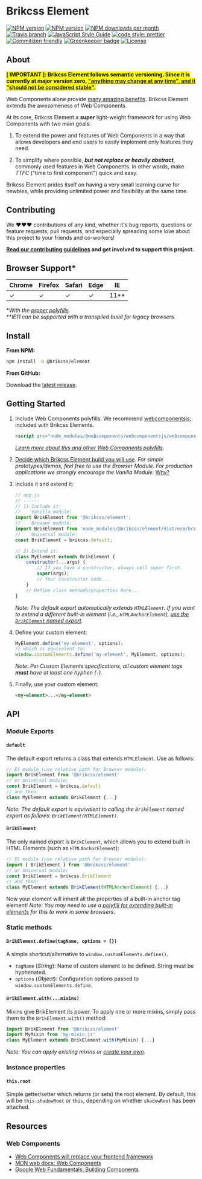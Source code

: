 # Brikcss Element

<!-- Shields. -->
<p>
    <!-- NPM version. -->
    <a href="https://www.npmjs.com/package/@brikcss/element"><img alt="NPM version" src="https://img.shields.io/npm/v/@brikcss/element/latest.svg?style=flat-square"></a>
    <!-- NPM tag version. -->
    <a href="https://www.npmjs.com/package/@brikcss/element"><img alt="NPM version" src="https://img.shields.io/npm/v/@brikcss/element/next.svg?style=flat-square"></a>
    <!-- NPM downloads/month. -->
    <a href="https://www.npmjs.com/package/@brikcss/element"><img alt="NPM downloads per month" src="https://img.shields.io/npm/dm/@brikcss/element.svg?style=flat-square"></a>
    <!-- Travis branch. -->
    <a href="https://github.com/brikcss/element/tree/master"><img alt="Travis branch" src="https://img.shields.io/travis/rust-lang/rust/master.svg?style=flat-square&label=master"></a>
    <!-- Codacy. -->
    <!-- <a href="https://www.codacy.com/app/thezimmee/element"><img src="https://img.shields.io/codacy/grade/e6c03044c1e24c4c9a2f4f31e0c84e38/master.svg?style=flat-square"/></a> -->
    <!-- <a href="https://www.codacy.com/app/thezimmee/element"><img src="https://img.shields.io/codacy/coverage/e6c03044c1e24c4c9a2f4f31e0c84e38/master.svg?style=flat-square"/></a> -->
    <!-- Coveralls -->
    <!-- <a href='https://coveralls.io/github/brikcss/element?branch=master'><img src='https://img.shields.io/coveralls/github/brikcss/element/master.svg?style=flat-square' alt='Coverage Status' /></a> -->
    <!-- JS Standard style. -->
    <a href="https://standardjs.com"><img alt="JavaScript Style Guide" src="https://img.shields.io/badge/code_style-standard-brightgreen.svg?style=flat-square"></a>
    <!-- Prettier code style. -->
    <a href="https://prettier.io/"><img alt="code style: prettier" src="https://img.shields.io/badge/code_style-prettier-ff69b4.svg?style=flat-square"></a>
    <!-- Semantic release. -->
    <!-- <a href="https://github.com/semantic-release/semantic-release"><img alt="semantic release" src="https://img.shields.io/badge/%20%20%F0%9F%93%A6%F0%9F%9A%80-semantic--release-e10079.svg?style=flat-square"></a> -->
    <!-- Commitizen friendly. -->
    <a href="http://commitizen.github.io/cz-cli/"><img alt="Commitizen friendly" src="https://img.shields.io/badge/commitizen-friendly-brightgreen.svg?style=flat-square"></a>
    <!-- Greenkeeper. -->
    <a href="https://greenkeeper.io/"><img src="https://badges.greenkeeper.io/brikcss/element.svg?style=flat-square" alt="Greenkeeper badge"></a>
    <!-- MIT License. -->
    <a href="LICENSE.md"><img alt="License" src="https://img.shields.io/npm/l/express.svg?style=flat-square"></a>
</p>

## About

<!-- @todo  Document "TTFC" time of 5 minutes or less. How to create your first meaningful component in 5 minutes or less. -->
<!-- @todo  Add images to demonstrate the awesomeness of Brikcss Element. -->

**<mark>\[ IMPORTANT \]: Brikcss Element follows semantic versioning. Since it is currently at major version zero, ["anything may change at any time", and it "should not be considered stable"](https://semver.org/#spec-item-4).</mark>**

Web Components alone provide [many amazing benefits](https://codeburst.io/6-reasons-you-should-use-native-web-components-b45e18e069c2). Brikcss Element extends the awesomeness of Web Components.

At its core, Brikcss Element a **super** light-weight framework for using Web Components with two main goals:

1. To extend the power and features of Web Components in a way that allows developers and end users to easily implement only features they need.

2. To simplify where possible, _**but not replace or heavily abstract**_, commonly used features in Web Components. In other words, make _TTFC_ ("time to first component") quick and easy.

Brikcss Element prides itself on having a very small learning curve for newbies, while providing unlimited power and flexibility at the same time.

## Contributing

We ❤️❤️❤️ contributions of any kind, whether it's bug reports, questions or feature requests, pull requests, and especially spreading some love about this project to your friends and co-workers!

**[Read our contributing guidelines](./CONTRIBUTING.md) and get involved to support this project.**

## Browser Support\*

| Chrome | Firefox | Safari | Edge | IE     |
| ------ | ------- | ------ | ---- | ------ |
| ✓      | ✓       | ✓      | ✓    | 11\*\* |

\*_With the [proper polyfills](#getting-started)._<br>
\*\*_IE11 can be supported with a transpiled build for legacy browsers._

## Install

**From NPM:**

```bash
npm install -D @brikcss/element
```

**From GitHub:**

Download the [latest release](https://github.com/brikcss/element/releases/latest).

## Getting Started

1. Include Web Components polyfills. We recommend [webcomponentsjs](https://github.com/webcomponents/webcomponentsjs), included with Brikcss Elements.

    ```html
    <script src="node_modules/@webcomponents/webcomponentsjs/webcomponents-loader.js"></script>
    ```

    _[Learn more about this and other Web Components polyfills](./docs/web-components-polyfills.md)._

2. [Decide which Brikcss Element build you will use](./docs/including-brikcss-modules.md). _For simple prototypes/demos, feel free to use the Browser Module. For production applications we strongly encourage the Vanilla Module._ [Why?](./docs/including-brikcss-modules.md)

3. Include it and extend it:

    ```js
    // app.js
    // ------
    // 1) Include it:
    //    Vanilla module:
    import BrikElement from '@brikcss/element';
    //    Browser module:
    import BrikElement from 'node_modules/@brikcss/element/dist/esm/brik-element.browser.js';
    //    Universal module:
    const BrikElement = brikcss.default;

    // 2) Extend it:
    class MyElement extends BrikElement {
        constructor(...args) {
            // If you have a constructor, always call super first.
            super(args);
            // Your constructor code...
        }
        // Define class methods/properties here...
    }
    ```

    _Note: The default export automatically extends `HTMLElement`. If you want to extend a different built-in element (i.e., `HTMLAnchorElement`), [use the `BrikElement` named export](#brikelement)._

4. Define your custom element:

    ```js
    MyElement.define('my-element', options);
    // which is equivalent to:
    window.customElements.define('my-element', MyElement, options);
    ```

    _Note: Per Custom Elements specifications, all custom element tags **must** have at least one hyphen (`-`)._

5. Finally, use your custom element:

    ```html
    <my-element>...</my-element>
    ```

## API

### Module Exports

#### `default`

The default export returns a class that extends `HTMLElement`. Use as follows:

```js
// ES module (use relative path for Browser module):
import BrikElement from '@brikcss/element'
// or Universal module:
const BrikElement = brikcss.default
// and then:
class MyElement extends BrikElement {...}
```

_Note: The default export is equivalent to calling the `BrikElement` named export as follows: `BrikElement(HTMLElement)`._

#### `BrikElement`

The only named export is `BrikElement`, which allows you to extend built-in HTML Elements (such as `HTMLAnchorElement`):

```js
// ES module (use relative path for Browser module):
import { BrikElement } from '@brikcss/element'
// or Universal module:
const BrikElement = brikcss.BrikElement
// and then:
class MyElement extends BrikElement(HTMLAnchorElement) {...}
```

Now your element will inherit all the properties of a built-in anchor tag element! _Note: You may need to use a [polyfill for extending built-in elements](https://github.com/ungap/custom-elements-builtin) for this to work in some browsers._

### Static methods

#### `BrikElement.define(tagName, options = {})`

A simple shortcut/alternative to `window.customElements.define()`.

-   `tagName` (_String_): Name of custom element to be defined. String must be hyphenated.
-   `options` (_Object_): Configuration options passed to `window.customElements.define`.

#### `BrikElement.with(...mixins)`

Mixins give BrikElement its power. To apply one or more mixins, simply pass them to the `BrikElement.with()` method:

```js
import BrikElement from '@brikcss/element'
import MyMixin from 'my-mixin.js'
class MyElement extends BrikElement.with(MyMixin) {...}
```

_Note: You can apply existing mixins or [create your own](./docs/creating-mixins.md)._

### Instance properties

#### `this.root`

Simple getter/setter which returns (or sets) the root element. By default, this will be `this.shadowRoot` or `this`, depending on whether `shadowRoot` has been attached.

## Resources

### Web Components

-   [Web Components will replace your frontend framework](https://www.dannymoerkerke.com/blog/web-components-will-replace-your-frontend-framework)
-   [MDN web docs: Web Components](https://developer.mozilla.org/en-US/docs/Web/Web_Components)
-   [Google Web Fundamentals: Building Components](https://developers.google.com/web/fundamentals/web-components/)

<!-- @todo  Add sections for Credits, Contributors, Resources, Projects using Birkcss Element. -->
